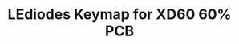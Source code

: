 ---
layout: layouts/keymapdb_entry.njk
OS: []
keymap_author: LEdiodes
firmware: QMK
hasHomeRowMods: False
hasLetterOnThumb: False
hasVerticalCombos: False
keymap_image: https://i.imgur.com/pDneawX.jpg
imageDate: idk
keyCount: 67
keyboard: DZ60
baseLayouts: ["QWERTY"]
languages: ['English']
layerCount: 3
title: "LEdiodes Keymap for XD60 60% PCB"
isSplit: False
stagger: row
summary: 
keymap_url: https://github.com/LEdiodes/qmk_firmware/tree/master/keyboards/dz60/keymaps/LEdiodes
writeup: https://github.com/LEdiodes/qmk_firmware/tree/master/keyboards/dz60/keymaps/LEdiodes/readme.md
---